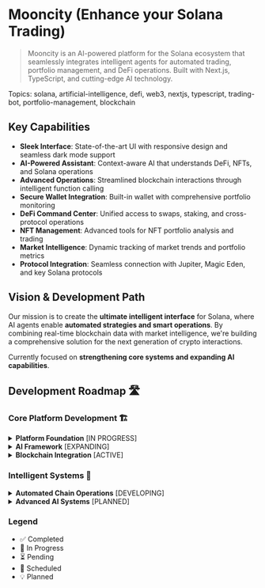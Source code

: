 # Mooncity (Enhance your Solana Trading)   

> Mooncity is an AI-powered platform for the Solana ecosystem that seamlessly integrates intelligent agents for automated trading, portfolio management, and DeFi operations. Built with Next.js, TypeScript, and cutting-edge AI technology.

Topics: solana, artificial-intelligence, defi, web3, nextjs, typescript, trading-bot, portfolio-management, blockchain


## Key Capabilities

- **Sleek Interface**: State-of-the-art UI with responsive design and seamless dark mode support
- **AI-Powered Assistant**: Context-aware AI that understands DeFi, NFTs, and Solana operations
- **Advanced Operations**: Streamlined blockchain interactions through intelligent function calling
- **Secure Wallet Integration**: Built-in wallet with comprehensive portfolio monitoring
- **DeFi Command Center**: Unified access to swaps, staking, and cross-protocol operations
- **NFT Management**: Advanced tools for NFT portfolio analysis and trading
- **Market Intelligence**: Dynamic tracking of market trends and portfolio metrics
- **Protocol Integration**: Seamless connection with Jupiter, Magic Eden, and key Solana protocols

## Vision & Development Path

Our mission is to create the **ultimate intelligent interface** for Solana, where AI agents enable **automated strategies and smart operations**. By combining real-time blockchain data with market intelligence, we're building a comprehensive solution for the next generation of crypto interactions.

Currently focused on **strengthening core systems and expanding AI capabilities**.

## Development Roadmap 🛣️

### Core Platform Development 🏗️

<details>
<summary><b>Platform Foundation</b> [IN PROGRESS]</summary>

- ✅ Dynamic Frontend
- ✅ Conversational Interface
- ✅ Persistent Messaging
- ✅ Real-time Tool Integration
- ⏳ Native Wallet Support
  - 🔄 Phantom Integration Enhancement

</details>

<details>
<summary><b>AI Framework</b> [EXPANDING]</summary>

- ✅ Multi-Tool Orchestration
- 🔄 Enhanced Input Processing
  - ✅ Image Analysis
  - ⏳ Voice Interaction
- ⏳ Knowledge Retention
- 🔄 External Platform Integration
  - ✅ Web Intelligence
  - ⏳ Social Media Analysis

</details>

<details>
<summary><b>Blockchain Integration</b> [ACTIVE]</summary>

- ✅ SNS Integration
- ✅ Portfolio Analytics
- ⏳ Transaction Intelligence
- ✅ NFT Operations Suite
- ✅ Token Management
  - ✅ Transfer & Exchange
  - ✅ Token Creation (pump.fun)
- 🔄 Protocol Integration
  - ✅ Jupiter Protocol
    - ✅ Exchange Operations
    - ✅ Market Data API v2
    - ✅ Token Verification
    - ⏳ Advanced Orders
    - ⏳ Automated Trading
  - ✅ Pump.Fun Features
    - ✅ Token Deployment
  - ✅ Dexscreener Analytics
    - ✅ Token Analytics
    - ✅ Order Flow Analysis
  - ⏳ Blinks Framework
  - ✅ Magic Eden Services

</details>

### Intelligent Systems 🤖

<details>
<summary><b>Automated Chain Operations</b> [DEVELOPING]</summary>

#### Active Development
- 🔄 **Dex Aggregator Agent** `[IN DEVELOPMENT]`
  - Cross-protocol route optimization
  - Slippage minimization
  - Best price execution
- 🔄 **Portfolio Management Agent** `[IN DEVELOPMENT]`
  - Automated portfolio balancing
  - Performance tracking
  - Market-based optimization

#### Q1 2024 Pipeline
- ⏳ **Liquidity Manager** `[UPCOMING Q1 2024]`
  - Capital efficiency optimization
  - Strategic position management
  - Automated rebalancing
- ⏳ **Staking Agent** `[UPCOMING Q1 2024]`
  - Multi-protocol staking optimization
  - Reward maximization
  - Liquidity management

#### Q2 2024 Pipeline
- 📅 **Whale Tracking Agent** `[UPCOMING Q2 2024]`
  - Real-time whale movement monitoring
  - Significant transaction alerts
  - Market impact analysis
- 📅 **Sentiment Analysis Agent** `[UPCOMING Q2 2024]`
  - X trend analysis
  - News impact assessment
  - On-chain data correlation

#### Pending Development
- 💡 **Yield Farming Agent** `[PENDING]`
  - Strategic yield optimization
  - Protocol-specific strategies
  - Risk-adjusted returns
- 💡 **Risk Analysis Agent** `[PENDING]`
  - Real-time threat monitoring
  - Vulnerability assessment
  - Market risk evaluation

</details>

<details>
<summary><b>Advanced AI Systems</b> [PLANNED]</summary>

- 📅 **Custom AI Agents** `[UPCOMING Q2 2024]`
- 📅 **AI Trading Systems** `[UPCOMING Q3 2024]`

</details>

### Legend
- ✅ Completed
- 🔄 In Progress
- ⏳ Pending
- 📅 Scheduled
- 💡 Planned

